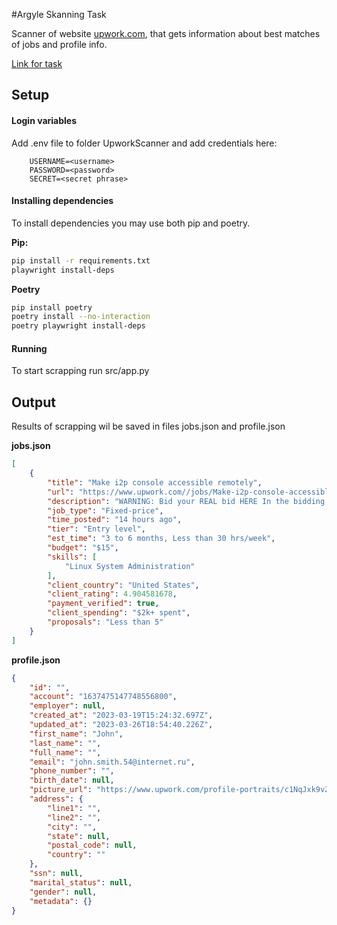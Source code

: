 #Argyle Skanning Task


Scanner of website [upwork.com](https://upwork.com), that gets information about best matches of jobs and profile info.

[Link for task](https://argylesystems.notion.site/Argyle-Scanning-Task-Programming-71f79b9deda041bf84db0e0e4bcfc2af)

## Setup

#### **Login variables**

Add .env file to folder UpworkScanner and add credentials here:
```
    USERNAME=<username>
    PASSWORD=<password>
    SECRET=<secret phrase>
```

#### **Installing dependencies**

To install dependencies you may use both pip and poetry.

**Pip:**

```bash
pip install -r requirements.txt
playwright install-deps
```

**Poetry**

```bash
pip install poetry
poetry install --no-interaction
poetry playwright install-deps
```

#### **Running**

To start scrapping run src/app.py

## Output

Results of scrapping wil be saved in files jobs.json and profile.json

**jobs.json**

```json
[
    {
        "title": "Make i2p console accessible remotely",
        "url": "https://www.upwork.com//jobs/Make-i2p-console-accessible-remotely_~019f14b7ecdd8709e1/",
        "description": "WARNING: Bid your REAL bid HERE In the bidding.  DO NOT go into discussion with a fake bid here and waste my time with meetings/greetings/corporate niceties so you can present a \"higher bid\" as this is a straight contract with an easy goal.  If you approach with a fake \"low bid\" and then msg me with a higher one I will report the account.  Let's be honest with each other from the beginning.\n\n\n Instructions to install i2p on linux are here: https://geti2p.net/en/download/debian.  You will see that the web console is accessible on: 127.0.0.1:7657.\n\n I have a vps that I have already installed i2p.  I need to access the i2p console but it can only be accessed via local port.  There is a method to implement remote access found here: https://geti2p.net/en/faq#remote_webconsole.  So that instead it can be accessed for any browser in the world at it's ip address.\n\nThere is a 2nd contract to create an api that collects a feed from a websocket and posts it to a local port.  The developer who accepts this contract with also be the first to get that one.   (2 quick ratings for a developer......)",
        "job_type": "Fixed-price",
        "time_posted": "14 hours ago",
        "tier": "Entry level",
        "est_time": "3 to 6 months, Less than 30 hrs/week",
        "budget": "$15",
        "skills": [
            "Linux System Administration"
        ],
        "client_country": "United States",
        "client_rating": 4.904581678,
        "payment_verified": true,
        "client_spending": "$2k+ spent",
        "proposals": "Less than 5"
    }
]
```

**profile.json**

```json
{
    "id": "",
    "account": "1637475147748556800",
    "employer": null,
    "created_at": "2023-03-19T15:24:32.697Z",
    "updated_at": "2023-03-26T18:54:40.226Z",
    "first_name": "John",
    "last_name": "",
    "full_name": "",
    "email": "john.smith.54@internet.ru",
    "phone_number": "",
    "birth_date": null,
    "picture_url": "https://www.upwork.com/profile-portraits/c1NqJxk9vZtSCOGL9n8-4e3l3IWPkGQ4fTZsgOaiTIjCA77GtNbT9YXAMAqH8caKay",
    "address": {
        "line1": "",
        "line2": "",
        "city": "",
        "state": null,
        "postal_code": null,
        "country": ""
    },
    "ssn": null,
    "marital_status": null,
    "gender": null,
    "metadata": {}
}
```
